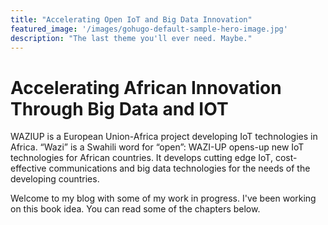 ```yaml
---
title: "Accelerating Open IoT and Big Data Innovation"
featured_image: '/images/gohugo-default-sample-hero-image.jpg'
description: "The last theme you'll ever need. Maybe."
---
```

# Accelerating African Innovation Through Big Data and IOT
WAZIUP is a European Union-Africa project developing IoT technologies in Africa. “Wazi” is a Swahili word for “open”: WAZI-UP opens-up new IoT technologies for African countries. It develops cutting edge IoT, cost-effective communications and big data technologies for the needs of the developing countries.
    
Welcome to my blog with some of my work in progress. I've been working on this book idea. You can read some of the chapters below.

